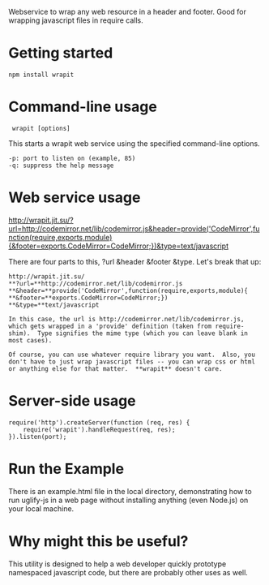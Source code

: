 Webservice to wrap any web resource in a header and footer.  Good for wrapping javascript files in require calls.

Getting started
===============

    npm install wrapit

Command-line usage
==================

     wrapit [options]

This starts a wrapit web service using the specified command-line options.

	-p: port to listen on (example, 85)
	-q: suppress the help message

Web service usage
=================

http://wrapit.jit.su/?url=http://codemirror.net/lib/codemirror.js&header=provide('CodeMirror',function(require,exports,module){&footer=exports.CodeMirror=CodeMirror;})&type=text/javascript

There are four parts to this, ?url &header &footer &type.  Let's break that up:
	
	http://wrapit.jit.su/
	**?url=**http://codemirror.net/lib/codemirror.js
	**&header=**provide('CodeMirror',function(require,exports,module){
	**&footer=**exports.CodeMirror=CodeMirror;})
	**&type=**text/javascript	
	
	In this case, the url is http://codemirror.net/lib/codemirror.js, which gets wrapped in a 'provide' definition (taken from require-shim).  Type signifies the mime type (which you can leave blank in most cases).
	
	Of course, you can use whatever require library you want.  Also, you don't have to just wrap javascript files -- you can wrap css or html or anything else for that matter.  **wrapit** doesn't care.

Server-side usage
=================

	require('http').createServer(function (req, res) {
		require('wrapit').handleRequest(req, res);
	}).listen(port);	

Run the Example
===============

There is an example.html file in the local directory, demonstrating how to run uglify-js in a web page without installing anything (even Node.js) on your local machine.

Why might this be useful?
=========================

This utility is designed to help a web developer quickly prototype namespaced javascript code, but there are probably other uses as well.

    


